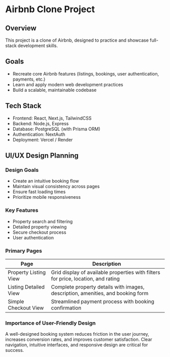 # Airbnb Clone Project

## Overview
This project is a clone of Airbnb, designed to practice and showcase full-stack development skills.

## Goals
- Recreate core Airbnb features (listings, bookings, user authentication, payments, etc.)
- Learn and apply modern web development practices
- Build a scalable, maintainable codebase

## Tech Stack
- Frontend: React, Next.js, TailwindCSS
- Backend: Node.js, Express
- Database: PostgreSQL (with Prisma ORM)
- Authentication: NextAuth
- Deployment: Vercel / Render

## UI/UX Design Planning

### Design Goals
- Create an intuitive booking flow
- Maintain visual consistency across pages
- Ensure fast loading times
- Prioritize mobile responsiveness

### Key Features
- Property search and filtering
- Detailed property viewing
- Secure checkout process
- User authentication

### Primary Pages
| Page | Description |
|------|-------------|
| Property Listing View | Grid display of available properties with filters for price, location, and rating |
| Listing Detailed View | Complete property details with images, description, amenities, and booking form |
| Simple Checkout View | Streamlined payment process with booking confirmation |

### Importance of User-Friendly Design
A well-designed booking system reduces friction in the user journey, increases conversion rates, and improves customer satisfaction. Clear navigation, intuitive interfaces, and responsive design are critical for success.



